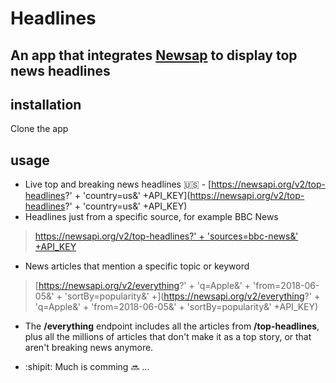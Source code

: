 # Headlines

## An app that integrates [Newsap](https://newsapi.org) to display top news headlines

## installation
Clone the app 
## usage
 * Live top and breaking news headlines :us:  -  [https://newsapi.org/v2/top-headlines?' +
          'country=us&' +API_KEY](https://newsapi.org/v2/top-headlines?' +
          'country=us&' +API_KEY)
* Headlines just from a specific source, for example BBC News 
>[https://newsapi.org/v2/top-headlines?' +
          'sources=bbc-news&' +API_KEY]()
 * News articles that mention a specific topic or keyword 
 >[https://newsapi.org/v2/everything?' +
          'q=Apple&' +
          'from=2018-06-05&' +
          'sortBy=popularity&' +](https://newsapi.org/v2/everything?' +
          'q=Apple&' +
          'from=2018-06-05&' +
          'sortBy=popularity&' +API_KEY)
  * The **/everything** endpoint includes all the articles from **/top-headlines**, plus all the millions of articles that don't make it as a top story, or that aren't breaking news anymore.

* :shipit: Much is comming :soon: ...
